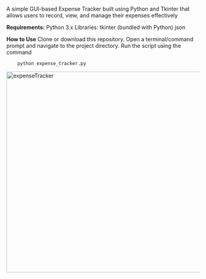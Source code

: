 A simple GUI-based Expense Tracker built using Python and Tkinter that allows users to record, view, and manage their expenses effectively

**Requirements:**
Python 3.x
Libraries:
tkinter (bundled with Python)
json 

**How to Use**
Clone or download this repository.
Open a terminal/command prompt and navigate to the project directory.
Run the script using the command
```
    python expense_tracker.py
```


<img width="523" alt="expenseTracker" src="https://github.com/user-attachments/assets/8e564e46-3a6b-4104-bb4f-dda8219cba98" />

